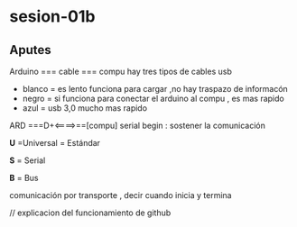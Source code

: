 # sesion-01b
## Aputes


Arduino === cable === compu 
hay tres tipos de cables usb 
* blanco = es lento funciona para cargar ,no hay traspazo de informacón
* negro = si funciona para conectar el arduino al compu , es mas rapido
* azul = usb 3,0 mucho mas rapido 

ARD ===D+<====>==[compu]
   serial begin : sostener la comunicación 
   
**U** =Universal = Estándar

 **S** = Serial
 
 **B** = Bus

 comunicación por transporte , decir cuando inicia y termina 

 // explicacion del funcionamiento de github 
